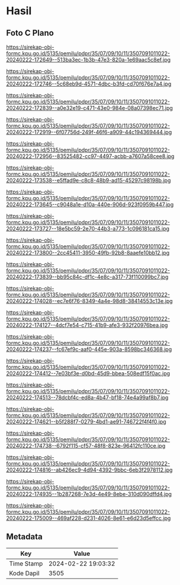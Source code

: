 # Hasil

## Foto C Plano

https://sirekap-obj-formc.kpu.go.id/5135/pemilu/pdpr/35/07/09/10/11/3507091011022-20240222-172649--513ba3ec-1b3b-47e3-820a-1e69aac5c8ef.jpg

https://sirekap-obj-formc.kpu.go.id/5135/pemilu/pdpr/35/07/09/10/11/3507091011022-20240222-172746--5c68eb9d-4571-4dbc-b3fd-cd70f676e7a4.jpg

https://sirekap-obj-formc.kpu.go.id/5135/pemilu/pdpr/35/07/09/10/11/3507091011022-20240222-172839--a0e32e19-c471-43e0-984e-08a07398ec71.jpg

https://sirekap-obj-formc.kpu.go.id/5135/pemilu/pdpr/35/07/09/10/11/3507091011022-20240222-172919--6f07756d-249f-46f6-a909-44c194369444.jpg

https://sirekap-obj-formc.kpu.go.id/5135/pemilu/pdpr/35/07/09/10/11/3507091011022-20240222-172956--83525482-cc97-4497-acbb-a7607a58cee8.jpg

https://sirekap-obj-formc.kpu.go.id/5135/pemilu/pdpr/35/07/09/10/11/3507091011022-20240222-173538--e5ffad9e-c8c8-48b9-ad15-45297c98198b.jpg

https://sirekap-obj-formc.kpu.go.id/5135/pemilu/pdpr/35/07/09/10/11/3507091011022-20240222-173645--c9048a1e-d10a-440e-906d-923f0959b447.jpg

https://sirekap-obj-formc.kpu.go.id/5135/pemilu/pdpr/35/07/09/10/11/3507091011022-20240222-173727--18e5bc59-2e70-44b3-a773-1c096181ca15.jpg

https://sirekap-obj-formc.kpu.go.id/5135/pemilu/pdpr/35/07/09/10/11/3507091011022-20240222-173800--2cc45411-3950-49fb-92b8-8aaefe10bb12.jpg

https://sirekap-obj-formc.kpu.go.id/5135/pemilu/pdpr/35/07/09/10/11/3507091011022-20240222-173839--bb95c84c-df1c-4e8c-a317-73f110099bc7.jpg

https://sirekap-obj-formc.kpu.go.id/5135/pemilu/pdpr/35/07/09/10/11/3507091011022-20240222-174028--ec7e6f76-8349-4a4e-98d8-38414553c13e.jpg

https://sirekap-obj-formc.kpu.go.id/5135/pemilu/pdpr/35/07/09/10/11/3507091011022-20240222-174127--4dcf7e54-c715-41b9-afe3-932f20976bea.jpg

https://sirekap-obj-formc.kpu.go.id/5135/pemilu/pdpr/35/07/09/10/11/3507091011022-20240222-174237--fc67ef9c-aaf0-445e-903a-8598bc346368.jpg

https://sirekap-obj-formc.kpu.go.id/5135/pemilu/pdpr/35/07/09/10/11/3507091011022-20240222-174412--7e03bf3e-d0bd-45d9-bbea-508edf15f0ac.jpg

https://sirekap-obj-formc.kpu.go.id/5135/pemilu/pdpr/35/07/09/10/11/3507091011022-20240222-174513--78dcbf4c-ed8a-4b47-bf18-74e4a99af8b7.jpg

https://sirekap-obj-formc.kpu.go.id/5135/pemilu/pdpr/35/07/09/10/11/3507091011022-20240222-174621--b5f288f7-0279-4bd1-ae91-746722f4f4f0.jpg

https://sirekap-obj-formc.kpu.go.id/5135/pemilu/pdpr/35/07/09/10/11/3507091011022-20240222-174738--6792f115-cf57-48f8-823e-96412fc110ce.jpg

https://sirekap-obj-formc.kpu.go.id/5135/pemilu/pdpr/35/07/09/10/11/3507091011022-20240222-174816--ab426ec9-4d94-4392-9bbc-6eb3f2978112.jpg

https://sirekap-obj-formc.kpu.go.id/5135/pemilu/pdpr/35/07/09/10/11/3507091011022-20240222-174935--1b287268-7e3d-4e49-8ebe-310d090dffd4.jpg

https://sirekap-obj-formc.kpu.go.id/5135/pemilu/pdpr/35/07/09/10/11/3507091011022-20240222-175009--469af228-d231-4026-8e61-e6d23d5effcc.jpg


## Metadata

| Key        | Value               |
| ---------- | ------------------- |
| Time Stamp | 2024-02-22 19:03:32 |
| Kode Dapil | 3505                |



